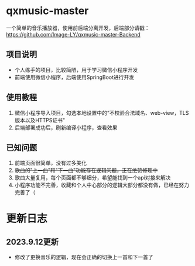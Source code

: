 # qxmusic-master
一个简单的音乐播放器，使用前后端分离开发，后端部分请戳：https://github.com/Image-LY/qxmusic-master-Backend

## 项目说明
- 个人练手的项目，比较简陋，用于学习微信小程序开发
- 前端使用微信小程序，后端使用SpringBoot进行开发

 ## 使用教程
 1. 微信小程序导入项目，勾选本地设置中的“不校验合法域名、web-view，TLS版本以及HTTPS证书"
 2. 后端部署成功后，刷新编译小程序，查看效果

 ## 已知问题
 1. 前端页面很简单，没有过多美化
 2. <del>歌曲的"上一曲"和"下一曲"功能存在逻辑问题，正在绝赞修理中</del>
 3. 歌曲大量复用，每个页面都不够细分，希望能找到一个api对接来解决
 4. 小程序功能不完善，收藏和个人中心部分的逻辑大部分都没有做，已经在努力完善了（

# 更新日志
## 2023.9.12更新
- 修改了更换音乐的逻辑，现在会正确的切换上一首和下一首了
